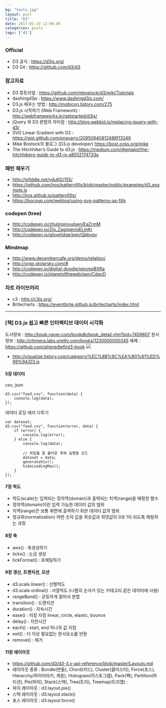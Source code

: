 ```yaml
---
bg: "tools.jpg"
layout: post
title: "D3"
date: 2017-05-19 12:00:00
categories: posts
tags: ['d3']
---
```


### Official
- D3 공식 : https://d3js.org/
- D3 Git : https://github.com/d3/d3

### 참고자료
- D3 튜토리얼 : https://github.com/mbostock/d3/wiki/Tutorials
- dashingd3js : https://www.dashingd3js.com/
- D3.js 배우는 방법 : http://mobicon.tistory.com/275
- D3.js 시작하기 (Web Framework) : http://webframeworks.kr/getstarted/d3js/
- jQuery 와 D3 문법의 차이점 : http://blog.webkid.io/replacing-jquery-with-d3/
- SVG Linear Gradient with D3 : https://gist.github.com/pnavarrc/20950640812489f13246
- Mike Bostock의 블로그 (D3.js developer) https://bost.ocks.org/mike
- The Hitchhiker’s Guide to d3.js : https://medium.com/@enjalot/the-hitchhikers-guide-to-d3-js-a8552174733a

### 패턴 채우기
- http://jsfiddle.net/yduKG/155/
- https://github.com/iros/patternfills/blob/master/public/examples/d3_example.js
- http://iros.github.io/patternfills/
- https://bocoup.com/weblog/using-svg-patterns-as-fills

### codepen (tree)
- http://codepen.io/zhulinpinyu/pen/EaZrmM
- http://codepen.io/Zig_Zag/pen/qELmKr
- http://codepen.io/glovelidge/pen/Qbbypv

### Mindmap
- http://www.decembercafe.org/demo/relation/
- http://orgo.stolarsky.com/#
- http://codepen.io/digital-doodle/pen/epBXRa
- http://codepen.io/planetoftheweb/pen/CdqcD

### 차트 라이브러리
- c3 : http://c3js.org/
- Britecharts : https://eventbrite.github.io/britecharts/index.html


---

### [책] D3.js 쉽고 빠른 인터랙티브 데이터 시각화

도서정보 : http://book.naver.com/bookdb/book_detail.nhn?bid=7459807
원서정보 : http://chimera.labs.oreilly.com/books/1230000000345
예제 : https://github.com/alignedleft/d3-book
<img src="http://bookthumb.phinf.naver.net/cover/074/598/07459807.jpg">

- http://visualize.tistory.com/category/%EC%8B%9C%EA%B0%81%ED%99%94/D3.js

#### 5장 데이터
csv, json
```
d3.csv("food.csv", function(data) {
    console.log(data);
});
```

데이터 로딩 에러 다루기
```
var dataset;
d3.csv("food.csv", function(error, data) {
    if (error) {
        console.log(error);
    } else {
        console.log(data);

        // 파일을 잘 불러온 후에 실행할 코드
        dataset = data;
        generateVis();
        hideLoadingMas();
    }
});
```

#### 7장 척도
- 척도(scale)는 입력되는 정의역(domain)과 출력되는 치역(range)을 매핑한 함수
- 정의역(domain)이란 입력 가능한 데이터 값의 범위
- 치역(range)은 보통 화면에 출력하기 위한 데이터 값의 범위
- 정규화(normalization) 어떤 숫자 값을 최솟값과 최댓값이 0과 1이 되도록 매핑하는 과정

#### 8장 축
- axis() : 축생성하기
- ticks() : 눈금 생성
- tickFormat() : 포매팅하기

#### 9장 갱신, 트랜지션, 모션
- d3.scale.linear() : 선형척도
- d3.scale.ordinal() : 서열척도 (나름의 순서가 있는 카테고리 같은 데이터에 사용)
- rangeBand() : 균등하게 알아서 분할
- transition() : 드랜지션
- duration() : 지속시간
- ease() : 이징 지정 linear, circle, elastic, bounce
- delay() : 지언시간
- each() : start, end 하나의 값 지정
- exit() : 더 이상 필요없는 문서요소를 반환
- remove() : 제거

#### 11장 레이아웃
- https://github.com/d3/d3-3.x-api-reference/blob/master/Layouts.md
- 레이아웃 종류 : Bundle(번들), Chord(커드), Cluster(클러스터), Force(포스), Hierarchy(하이어라키, 계층), Histogram(히스토그램), Pack(팩), Partition(파티션), Pie(파이), Stack(스택), Tree(트리), Treemap(트리맵) :
- 파이 레이아웃 : d3.layout.pie()
- 스택 레이아웃 : d3.layout.stack()
- 포스 레이아웃 : d3.layout.force()
